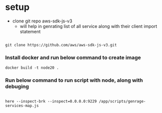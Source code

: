 # setup

- clone git repo aws-sdk-js-v3
    - will help in genrating list of all service along with their client import statement

```

git clone https://github.com/aws/aws-sdk-js-v3.git
```

### Install docker and run below command to create image
```
docker build -t node20 .
```

### Run below command to run script with node, along with debuging
```

here --inspect-brk --inspect=0.0.0.0:9229 /app/scripts/genrage-services-map.js
```
